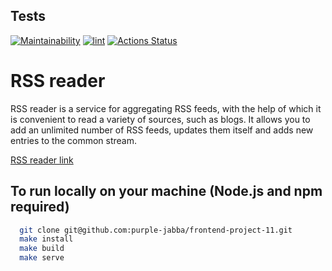 ## Tests

[![Maintainability](https://api.codeclimate.com/v1/badges/d8bad6cd9a6c899ee8d4/maintainability)](https://codeclimate.com/github/purple-jabba/frontend-project-11/maintainability)
[![lint](https://github.com/purple-jabba/frontend-project-11/actions/workflows/lint.yml/badge.svg)](https://github.com/purple-jabba/frontend-project-11/actions/workflows/lint.yml)
[![Actions Status](https://github.com/purple-jabba/frontend-project-11/actions/workflows/hexlet-check.yml/badge.svg)](https://github.com/purple-jabba/frontend-project-11/actions)

# RSS reader
RSS reader is a service for aggregating RSS feeds, with the help of which it is convenient to read a variety of sources, such as blogs. It allows you to add an unlimited number of RSS feeds, updates them itself and adds new entries to the common stream.

[RSS reader link](https://rss-aggregator-ommq.onrender.com/)

## To run locally on your machine (Node.js and npm required)
```bash
  git clone git@github.com:purple-jabba/frontend-project-11.git
  make install
  make build
  make serve
```

